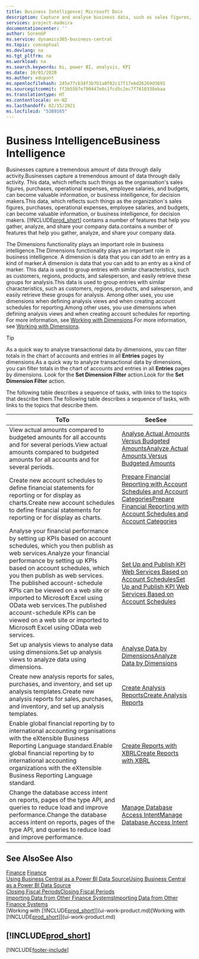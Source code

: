 ```yaml
---
title: Business Intelligence| Microsoft Docs
description: Capture and analyse business data, such as sales figures, purchases, operational expenses, employee salaries, and budgets, that can be valuable information for business intelligence or for decision making.
services: project-madeira
documentationcenter: ''
author: SorenGP
ms.service: dynamics365-business-central
ms.topic: conceptual
ms.devlang: na
ms.tgt_pltfrm: na
ms.workload: na
ms.search.keywords: bi, power BI, analysis, KPI
ms.date: 10/01/2020
ms.author: edupont
ms.openlocfilehash: 245e77cb34f3b7b1a8f02c17f17ebd26269d3691
ms.sourcegitcommit: ff2b55b7e790447e0c1fcd5c2ec7f7610338ebaa
ms.translationtype: HT
ms.contentlocale: en-NZ
ms.lasthandoff: 02/15/2021
ms.locfileid: "5389165"
---
```

# <a name="business-intelligence"></a><span data-ttu-id="4bcda-103">Business Intelligence</span><span class="sxs-lookup"><span data-stu-id="4bcda-103">Business Intelligence</span></span>
<span data-ttu-id="4bcda-104">Businesses capture a tremendous amount of data through daily activity.</span><span class="sxs-lookup"><span data-stu-id="4bcda-104">Businesses capture a tremendous amount of data through daily activity.</span></span> <span data-ttu-id="4bcda-105">This data, which reflects such things as the organisation's sales figures, purchases, operational expenses, employee salaries, and budgets, can become valuable information, or business intelligence, for decision makers.</span><span class="sxs-lookup"><span data-stu-id="4bcda-105">This data, which reflects such things as the organization's sales figures, purchases, operational expenses, employee salaries, and budgets, can become valuable information, or business intelligence, for decision makers.</span></span> [!INCLUDE[prod_short](includes/prod_short.md)] <span data-ttu-id="4bcda-106">contains a number of features that help you gather, analyze, and share your company data.</span><span class="sxs-lookup"><span data-stu-id="4bcda-106">contains a number of features that help you gather, analyze, and share your company data.</span></span>

<span data-ttu-id="4bcda-107">The Dimensions functionality plays an important role in business intelligence.</span><span class="sxs-lookup"><span data-stu-id="4bcda-107">The Dimensions functionality plays an important role in business intelligence.</span></span> <span data-ttu-id="4bcda-108">A dimension is data that you can add to an entry as a kind of marker.</span><span class="sxs-lookup"><span data-stu-id="4bcda-108">A dimension is data that you can add to an entry as a kind of marker.</span></span> <span data-ttu-id="4bcda-109">This data is used to group entries with similar characteristics, such as customers, regions, products, and salesperson, and easily retrieve these groups for analysis.</span><span class="sxs-lookup"><span data-stu-id="4bcda-109">This data is used to group entries with similar characteristics, such as customers, regions, products, and salesperson, and easily retrieve these groups for analysis.</span></span> <span data-ttu-id="4bcda-110">Among other uses, you use dimensions  when defining analysis views and when creating account schedules for reporting.</span><span class="sxs-lookup"><span data-stu-id="4bcda-110">Among other uses, you use dimensions  when defining analysis views and when creating account schedules for reporting.</span></span> <span data-ttu-id="4bcda-111">For more information, see [Working with Dimensions](finance-dimensions.md).</span><span class="sxs-lookup"><span data-stu-id="4bcda-111">For more information, see [Working with Dimensions](finance-dimensions.md).</span></span>

> [!TIP]
> <span data-ttu-id="4bcda-112">As a quick way to analyse transactional data by dimensions, you can filter totals in the chart of accounts and entries in all **Entries** pages by dimensions.</span><span class="sxs-lookup"><span data-stu-id="4bcda-112">As a quick way to analyze transactional data by dimensions, you can filter totals in the chart of accounts and entries in all **Entries** pages by dimensions.</span></span> <span data-ttu-id="4bcda-113">Look for the **Set Dimension Filter** action.</span><span class="sxs-lookup"><span data-stu-id="4bcda-113">Look for the **Set Dimension Filter** action.</span></span>  

<span data-ttu-id="4bcda-114">The following table describes a sequence of tasks, with links to the topics that describe them.</span><span class="sxs-lookup"><span data-stu-id="4bcda-114">The following table describes a sequence of tasks, with links to the topics that describe them.</span></span>  

| <span data-ttu-id="4bcda-115">To</span><span class="sxs-lookup"><span data-stu-id="4bcda-115">To</span></span> | <span data-ttu-id="4bcda-116">See</span><span class="sxs-lookup"><span data-stu-id="4bcda-116">See</span></span> |
| --- | --- |
|<span data-ttu-id="4bcda-117">View actual amounts compared to budgeted amounts for all accounts and for several periods.</span><span class="sxs-lookup"><span data-stu-id="4bcda-117">View actual amounts compared to budgeted amounts for all accounts and for several periods.</span></span>|[<span data-ttu-id="4bcda-118">Analyse Actual Amounts Versus Budgeted Amounts</span><span class="sxs-lookup"><span data-stu-id="4bcda-118">Analyze Actual Amounts Versus Budgeted Amounts</span></span>](bi-how-analyze-actual-versus-budget.md)|
|<span data-ttu-id="4bcda-119">Create new account schedules to define financial statements for reporting or for display as charts.</span><span class="sxs-lookup"><span data-stu-id="4bcda-119">Create new account schedules to define financial statements for reporting or for display as charts.</span></span>|[<span data-ttu-id="4bcda-120">Prepare Financial Reporting with Account Schedules and Account Categories</span><span class="sxs-lookup"><span data-stu-id="4bcda-120">Prepare Financial Reporting with Account Schedules and Account Categories</span></span>](bi-how-work-account-schedule.md)|
|<span data-ttu-id="4bcda-121">Analyse your financial performance by setting up KPIs based on account schedules, which you then publish as web services.</span><span class="sxs-lookup"><span data-stu-id="4bcda-121">Analyze your financial performance by setting up KPIs based on account schedules, which you then publish as web services.</span></span> <span data-ttu-id="4bcda-122">The published account-schedule KPIs can be viewed on a web site or imported to Microsoft Excel using OData web services.</span><span class="sxs-lookup"><span data-stu-id="4bcda-122">The published account-schedule KPIs can be viewed on a web site or imported to Microsoft Excel using OData web services.</span></span>|[<span data-ttu-id="4bcda-123">Set Up and Publish KPI Web Services Based on Account Schedules</span><span class="sxs-lookup"><span data-stu-id="4bcda-123">Set Up and Publish KPI Web Services Based on Account Schedules</span></span>](bi-how-to-set-up-and-publish-kpi-web-services-based-on-account-schedules.md)|
|<span data-ttu-id="4bcda-124">Set up analysis views to analyse data using dimensions.</span><span class="sxs-lookup"><span data-stu-id="4bcda-124">Set up analysis views to analyze data using dimensions.</span></span>|[<span data-ttu-id="4bcda-125">Analyse Data by Dimensions</span><span class="sxs-lookup"><span data-stu-id="4bcda-125">Analyze Data by Dimensions</span></span>](bi-how-analyze-data-dimension.md)|
|<span data-ttu-id="4bcda-126">Create new analysis reports for sales, purchases, and inventory, and set up analysis templates.</span><span class="sxs-lookup"><span data-stu-id="4bcda-126">Create new analysis reports for sales, purchases, and inventory, and set up analysis templates.</span></span>|[<span data-ttu-id="4bcda-127">Create Analysis Reports</span><span class="sxs-lookup"><span data-stu-id="4bcda-127">Create Analysis Reports</span></span>](bi-how-create-analysis-views-reports.md)|
|<span data-ttu-id="4bcda-128">Enable global financial reporting by to international accounting organisations with the eXtensible Business Reporting Language standard.</span><span class="sxs-lookup"><span data-stu-id="4bcda-128">Enable global financial reporting by to international accounting organizations with the eXtensible Business Reporting Language standard.</span></span>|[<span data-ttu-id="4bcda-129">Create Reports with XBRL</span><span class="sxs-lookup"><span data-stu-id="4bcda-129">Create Reports with XBRL</span></span>](bi-create-reports-with-xbrl.md)|
|<span data-ttu-id="4bcda-130">Change the database access intent on reports, pages of the type API, and queries to reduce load and improve performance.</span><span class="sxs-lookup"><span data-stu-id="4bcda-130">Change the database access intent on reports, pages of the type API, and queries to reduce load and improve performance.</span></span>|[<span data-ttu-id="4bcda-131">Manage Database Access Intent</span><span class="sxs-lookup"><span data-stu-id="4bcda-131">Manage Database Access Intent</span></span>](admin-data-access-intent.md)|

## <a name="see-also"></a><span data-ttu-id="4bcda-132">See Also</span><span class="sxs-lookup"><span data-stu-id="4bcda-132">See Also</span></span>
<span data-ttu-id="4bcda-133">[Finance](finance.md)  </span><span class="sxs-lookup"><span data-stu-id="4bcda-133">[Finance](finance.md)  </span></span>  
[<span data-ttu-id="4bcda-134">Using Business Central as a Power BI Data Source</span><span class="sxs-lookup"><span data-stu-id="4bcda-134">Using Business Central as a Power BI Data Source</span></span>](across-how-use-financials-data-source-powerbi.md)  
[<span data-ttu-id="4bcda-135">Closing Fiscal Periods</span><span class="sxs-lookup"><span data-stu-id="4bcda-135">Closing Fiscal Periods</span></span>](year-close-years-periods.md)  
[<span data-ttu-id="4bcda-136">Importing Data from Other Finance Systems</span><span class="sxs-lookup"><span data-stu-id="4bcda-136">Importing Data from Other Finance Systems</span></span>](across-import-data-configuration-packages.md)  
<span data-ttu-id="4bcda-137">[Working with [!INCLUDE[prod_short](includes/prod_short.md)]](ui-work-product.md)</span><span class="sxs-lookup"><span data-stu-id="4bcda-137">[Working with [!INCLUDE[prod_short](includes/prod_short.md)]](ui-work-product.md)</span></span>

## [!INCLUDE[prod_short](includes/free_trial_md.md)]  


[!INCLUDE[footer-include](includes/footer-banner.md)]